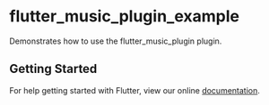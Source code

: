 # flutter_music_plugin_example

Demonstrates how to use the flutter_music_plugin plugin.

## Getting Started

For help getting started with Flutter, view our online
[documentation](https://flutter.io/).
